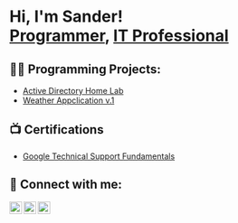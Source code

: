 <h1>Hi, I'm Sander! <br/><a href="https://github.com/sandelu98">Programmer</a>, <a href="https://www.linkedin.com/in/joshmadakor/">IT Professional</a>

<h2>👨‍💻 Programming Projects:</h2>

- [Active Directory Home Lab](https://github.com/sandelu98/LABURL)
- [Weather Appclication v.1](https://github.com/sandelu98/weather_app)
 
<h2>📺 Certifications</h2>

- [Google Technical Support Fundamentals](https://imgur.com/a/frbEyNK)

<h2> 🤳 Connect with me:</h2>

[<img align="left" alt="JoshMadakor | YouTube" width="22px" src="https://cdn.jsdelivr.net/npm/simple-icons@v3/icons/youtube.svg" />][youtube]
[<img align="left" alt="JoshMadakor | LinkedIn" width="22px" src="https://cdn.jsdelivr.net/npm/simple-icons@v3/icons/linkedin.svg" />][linkedin]
[<img align="left" alt="JoshMadakor | Instagram" width="22px" src="https://cdn.jsdelivr.net/npm/simple-icons@v3/icons/instagram.svg" />][instagram]


[youtube]: https://www.youtube.com/c/sandervbraten2577 
[instagram]: https://www.instagram.com/sandervbve/
[linkedin]: https://linkedin.com/in/sander-vartdal-bråten-5406a7255/

<!--
**joshmadakor1/joshmadakor1** is a ✨ _special_ ✨ repository because its `README.md` (this file) appears on your GitHub profile.

Here are some ideas to get you started:

- 🔭 I’m currently working on ...
- 🌱 I’m currently learning ...
- 👯 I’m looking to collaborate on ...
- 🤔 I’m looking for help with ...
- 💬 Ask me about ...
- 📫 How to reach me: ...
- 😄 Pronouns: ...
- ⚡ Fun fact: ...
-->
